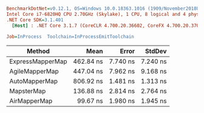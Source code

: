 ``` ini

BenchmarkDotNet=v0.12.1, OS=Windows 10.0.18363.1016 (1909/November2018Update/19H2)
Intel Core i7-6820HQ CPU 2.70GHz (Skylake), 1 CPU, 8 logical and 4 physical cores
.NET Core SDK=3.1.401
  [Host] : .NET Core 3.1.7 (CoreCLR 4.700.20.36602, CoreFX 4.700.20.37001), X64 RyuJIT

Job=InProcess  Toolchain=InProcessEmitToolchain  

```
|           Method |      Mean |    Error |   StdDev |
|----------------- |----------:|---------:|---------:|
| ExpressMapperMap | 462.84 ns | 7.740 ns | 7.240 ns |
|   AgileMapperMap | 447.04 ns | 7.962 ns | 9.168 ns |
|    AutoMapperMap | 806.92 ns | 1.481 ns | 1.313 ns |
|       MapsterMap | 136.88 ns | 2.814 ns | 2.764 ns |
|     AirMapperMap |  99.67 ns | 1.980 ns | 1.945 ns |
